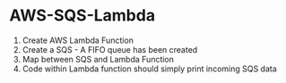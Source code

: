 # AWS-SQS-Lambda
1. Create AWS Lambda Function 
2. Create a SQS - A FIFO queue has been created
3. Map between SQS and Lambda Function     
4. Code within Lambda function should simply print incoming SQS data
